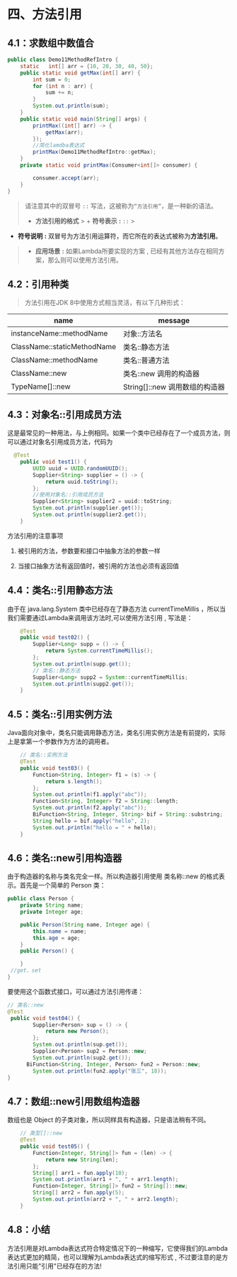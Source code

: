 # 四、方法引用

## 4.1：求数组中数值合

```java
public class Demo11MethodRefIntro {
    static   int[] arr = {10, 20, 30, 40, 50};
    public static void getMax(int[] arr) {
        int sum = 0;
        for (int n : arr) {
            sum += n;
        }
        System.out.println(sum);
    }
    public static void main(String[] args) {
        printMax((int[] arr) -> {
            getMax(arr);
        });
        //简化lamdba表达式
        printMax(Demo11MethodRefIntro::getMax);
    }
    private static void printMax(Consumer<int[]> consumer) {

        consumer.accept(arr);
    }
}
```

> 请注意其中的双冒号 `::` 写法，这被称为`“方法引用”`，是一种新的语法。
>
> + **方法引用的格式**
    >   + **符号表示** **:** `::`
    >
+ **符号说明** **:** 双冒号为方法引用运算符，而它所在的表达式被称为**方法引用**。
>   + **应用场景** **:** 如果Lambda所要实现的方案 , 已经有其他方法存在相同方案，那么则可以使用方法引用。

## 4.2：引用种类

> 方法引用在JDK 8中使用方式相当灵活，有以下几种形式：

| name                        | message                |
|-----------------------------|------------------------|
| instanceName::methodName    | 对象::方法名                |
| ClassName::staticMethodName | 类名::静态方法               |
| ClassName::methodName       | 类名::普通方法               |
| ClassName::new              | 类名::new 调用的构造器         |
| TypeName[]::new             | String[]::new 调用数组的构造器 |

## 4.3：对象名::引用成员方法

这是最常见的一种用法，与上例相同。如果一个类中已经存在了一个成员方法，则可以通过对象名引用成员方法，代码为

```java
  @Test
    public void test1() {
        UUID uuid = UUID.randomUUID();
        Supplier<String> supplier = () -> {
            return uuid.toString();
        };
        //使用对象名::引用成员方法
        Supplier<String> supplier2 = uuid::toString;
        System.out.println(supplier.get());
        System.out.println(supplier2.get());
    }
```

方法引用的注意事项

1. 被引用的方法，参数要和接口中抽象方法的参数一样

2. 当接口抽象方法有返回值时，被引用的方法也必须有返回值

## 4.4：类名::引用静态方法

由于在 java.lang.System 类中已经存在了静态方法 currentTimeMillis
，所以当我们需要通过Lambda来调用该方法时,可以使用方法引用 , 写法是：

```java
    @Test
    public void test02() {
        Supplier<Long> supp = () -> {
            return System.currentTimeMillis();
        };
        System.out.println(supp.get());
        // 类名::静态方法
        Supplier<Long> supp2 = System::currentTimeMillis;
        System.out.println(supp2.get());
    }
```

## 4.5：类名::引用实例方法

Java面向对象中，类名只能调用静态方法，类名引用实例方法是有前提的，实际上是拿第一个参数作为方法的调用者。

```java
    // 类名::实例方法
    @Test
    public void test03() {
        Function<String, Integer> f1 = (s) -> {
            return s.length();
        };
        System.out.println(f1.apply("abc"));
        Function<String, Integer> f2 = String::length;
        System.out.println(f2.apply("abc"));
        BiFunction<String, Integer, String> bif = String::substring;
        String hello = bif.apply("hello", 2);
        System.out.println("hello = " + hello);
    }
```

## 4.6：类名::new引用构造器

由于构造器的名称与类名完全一样。所以构造器引用使用 类名称::new 的格式表示。首先是一个简单的 Person 类：

```java
public class Person {
    private String name;
    private Integer age;

    public Person(String name, Integer age) {
        this.name = name;
        this.age = age;
    }
    public Person() {

    }
 //get、set   
}   
```

要使用这个函数式接口，可以通过方法引用传递：

```java
// 类名::new
@Test
 public void test04() {
        Supplier<Person> sup = () -> {
            return new Person();
        };
        System.out.println(sup.get());
        Supplier<Person> sup2 = Person::new;
        System.out.println(sup2.get());
      BiFunction<String, Integer, Person> fun2 = Person::new;
        System.out.println(fun2.apply("张三", 18));
}
```

## 4.7：数组::new引用数组构造器

数组也是 Object 的子类对象，所以同样具有构造器，只是语法稍有不同。

```java
    // 类型[]::new
    @Test
    public void test05() {
        Function<Integer, String[]> fun = (len) -> {
            return new String[len];
        };
        String[] arr1 = fun.apply(10);
        System.out.println(arr1 + ", " + arr1.length);
        Function<Integer, String[]> fun2 = String[]::new;
        String[] arr2 = fun.apply(5);
        System.out.println(arr2 + ", " + arr2.length);
    }
```

## 4.8：小结

方法引用是对Lambda表达式符合特定情况下的一种缩写，它使得我们的Lambda表达式更加的精简，也可以理解为Lambda表达式的缩写形式 ,
不过要注意的是方法引用只能"引用"已经存在的方法!


